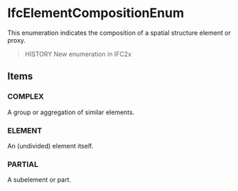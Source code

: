 # IfcElementCompositionEnum

This enumeration indicates the composition of a spatial structure element or proxy.

> HISTORY  New enumeration in IFC2x

## Items

### COMPLEX
A group or aggregation of similar elements.

### ELEMENT
An (undivided) element itself.

### PARTIAL
A subelement or part.
